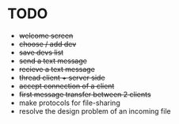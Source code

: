 # TODO

* ~~welcome screen~~
* ~~choose / add dev~~
* ~~save devs list~~
* ~~send a text message~~
* ~~recieve a text message~~
* ~~thread client + server side~~
* ~~accept connection of a client~~
* ~~first message transfer between 2 clients~~
* make protocols for file-sharing
* resolve the design problem of an incoming file
